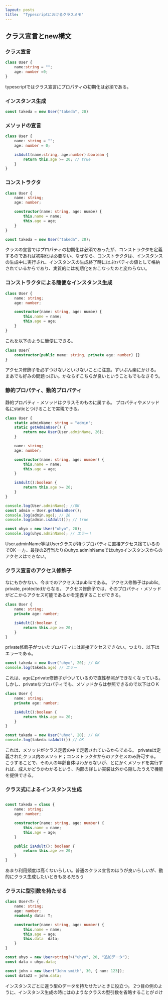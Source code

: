 ```yaml
---
layout: posts
title:  "Typescriptにおけるクラスメモ"
---
```



## クラス宣言とnew構文
### クラス宣言

```typescript
class User {
    name:string = "";
    age: number =0;
}
```
typescriptではクラス宣言にプロパティの初期化は必須である。
### インスタンス生成
```typescript
const takeda = new User("takeda", 20)
```

### メソッドの宣言
```typescript
class User {
    name: string = "";
    age: number = 0;

    isAdult(name:string, age:number):boolean {
        return this.age >= 20; // true
    }
}
```

### コンストラクタ
```typescript
class User {
    name: string;
    age: number;

    constructor(name: string, age: numbe) {
        this.name = name;
        this.age = age;
    }
}
```

```typescript
const takeda = new User("takeda", 20);
```
クラスの宣言ではプロパティの初期化は必須であったが、コンストラクタを定義するのであれば初期化は必要ない、なぜなら、コンストラクタは、インスタンスの生成中に実行され、インスタンスの生成終了時にはぷrパティの値として格納されているからであり、実質的には初期化をおこなったのと変わらない。

### コンストラクタによる簡便なインスタンス生成
```typescript
class User {
    name: string;
    age: number;

    constructor(name: string, age: numbe) {
        this.name = name;
        this.age = age;
    }
}
```
これを以下のように簡便にできる。
```typescript
class User{
    constructor(public name: string, private age: number) {}
}
```
アクセス修飾子を必ずつけないといけないことに注意。ずいぶん楽にかける。
まあでも好みの問題っぽい。かならずこちらが良いということもでもなさそう。



### 静的プロパティ、動的プロパティ
静的プロパティ・メソッドはクラスそのものに属する。
プロパティやメソッド名にstaticとつけることで実現できる。

```typescript
class User {
    static adminName: string = "admin";
    static getAdminUser() {
        return new User(User.adminName, 26);
    }

    name: string;
    age: number;

    constructor(name: string, age: number) {
        this.name = name;
        this.age = age;
    }

    isAdult():boolean {
        return this.age >= 20;
    }
}

console.log(User.adminName); //OK
const admin = User.getAdminUser();
console.log(admin.age); // 26
console.log(admin.isAdult()); // true

const uhyo = new User("uhyo", 20);
console.log(uhyo.adminName); // エラー！　
```
User.adminName等はUserクラスが持つプロパティに直接アクセス捨ているのでOK
一方、最後の2行当たりのuhyo.adminNameではuhyoインスタンスからのアクセスはできない。

### クラス宣言のアクセス修飾子
なにもかかない、今までのアクセスはpublicである。
アクセス修飾子はpublic, private, protectedからなる。
アクセス修飾子では、そのプロパティ・メソッドがどこからアクセス可能であるかを定義することができる。
```typescript
class User {
    name: string;
    private age: number;

    isAdult():boolean {
        return this.age >= 20;
    }
}
```
private修飾子がついたプロパティには直接アクセスできない。つまり、以下はエラーである。
```typescript
const takeda = new User("uhyo", 20); // OK
console.log(takeda.age) // エラー
```
これは、ageにprivate修飾子がついているので直性参照ができなくなっている。
しかし、privateなプロパティでも、メソッドからは参照できるので以下はＯＫ
```typescript
class User {
    name: string;
    private age: number;

    isAdult():boolean {
        return this.age >= 20;
    }
}

```
```typescript
const takeda = new User("uhyo", 20); // OK
console.log(takeda.iaAdult()) // OK
```
これは、メソッドがクラス定義の中で定義されているからである。
privateは定義されたクラス内のメソッド；コンストラクタからのアクセスのみ許可する。
こうすることで、その人の年齢自体はわからないが、とにかくメソッドを実行すれば、成人かどうかわかるという、内部の詳しい実装は外から隠したうえで機能を提供できる。

### クラス式によるインスタンス生成
```typescript

const takeda = class {
    name: string;
    age: number;

    constructor(name: string, age: number) {
        this.name = name;
        this.age = age;
    }

    public isAdult(): boolean {
        return this.age >= 20;
    }
}

```
あまり利用頻度は高くないらしい。普通のクラス宣言のほうが良いらしいが、動的にクラス生成したいときもあるだろう

### クラスに型引数を持たせる
```typescript
class User<T> {
    name: string;
    age: number;
    readonly data: T;

    constructor(name: string, age: number) {
        this.name = name;
        this.age = age;
        this.data  data;
    }
}

```
```typescript
const uhyo = new User<string?>("uhyo", 20, "追加データ");
const data = uhyo.data;
```
```typescript
const john = new User("John smith", 30, { num: 123});
const data23 = john.data;
```
インスタンスごとに違う型のデータを持たせたいときに役立つ。
2つ目の例のように、インスタンス生成の時には<string>のようなクラスの型引数を省略することがｄけ